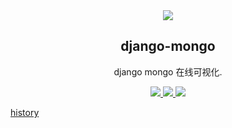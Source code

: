 <div align="center">
  <img src="mongo/static/favicon.ico"/>
  <h2>django-mongo</h2>
  <p>django mongo 在线可视化.</p>
</div>

<div align="center">
  <a href="https://www.travis-ci.org/ltoddy/django-mongo">
    <img src="https://www.travis-ci.org/ltoddy/django-mongo.svg?branch=master"/>
  </a>
  <a href="https://codecov.io/gh/ltoddy/django-mongo">
    <img src="https://codecov.io/gh/ltoddy/django-mongo/branch/master/graph/badge.svg"/>
  </a>
  <a href="https://github.com/ltoddy/django-mongo/blob/master/LICENSE.md">
    <img src="https://img.shields.io/github/license/ltoddy/django-mongo.svg">
  </a>  
</div>

[history](mongo/README.md)
